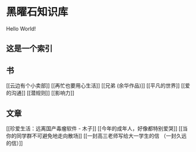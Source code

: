 # 黑曜石知识库
 Hello World!
## 这是一个索引

## 书
[[云边有个小卖部]]
[[再忙也要用心生活]] 
[[兄弟 (余华作品)]]
[[平凡的世界]]
[[爱的沟通]]
[[潜规则]]
[[影响力]]

## 文章
[[珍爱生活：远离国产毒瘤软件 - 木子]]
[[今年的成年人，好像都特别爱哭]]
[[当你的同学群不可避免地走向散场]]
[[一封高三老师写给大一学生的信 （一封久远的信）]]
